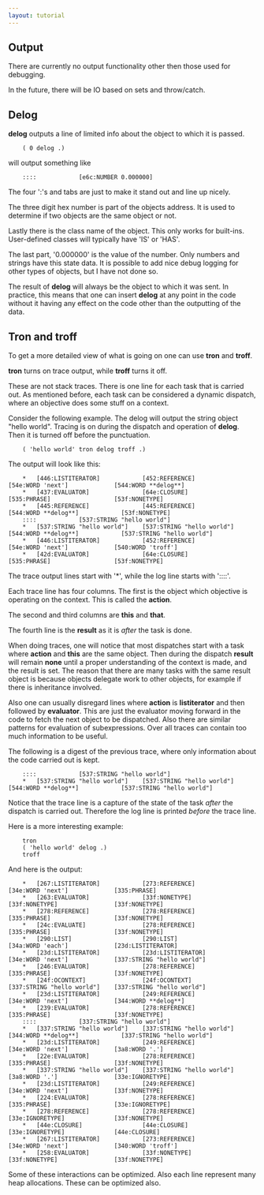 ```yaml
---
layout: tutorial
---
```


Output
------

There are currently no output functionality other then those used for debugging.

In the future, there will be IO based on sets and throw/catch.


Delog
-----

**delog** outputs a line of limited info about the object to which it is passed.

        ( 0 delog .)

will output something like

        ::::			[e6c:NUMBER 0.000000]

The four ':'s and tabs are just to make it stand out and line up nicely.

The three digit hex number is part of the objects address. It is used to determine if two objects are the same object or not.

Lastly there is the class name of the object. This only works for built-ins. User-defined classes will typically have 'IS' or 'HAS'.

The last part, '0.000000' is the value of the number. Only numbers and strings have this state data. It is possible to add
nice debug logging for other types of objects, but I have not done so.

The result of **delog** will always be the object to which it was sent.
In practice, this means that one can insert **delog** at any point in the code without it having any effect on the code other than the outputting of the data.


Tron and troff
--------------

To get a more detailed view of what is going on one can use **tron** and **troff**.

**tron** turns on trace output, while **troff** turns it off.

These are not stack traces. There is one line for each task that is carried out. As mentioned before, each task can be considered
a dynamic dispatch, where an objective does some stuff on a context.

Consider the following example. The delog will output the string object "hello world". Tracing is on during the dispatch and
operation of **delog**. Then it is turned off before the punctuation.

        ( 'hello world' tron delog troff .)

The output will look like this:

        *	[446:LISTITERATOR]            [452:REFERENCE]               [54e:WORD 'next']             [544:WORD **delog**]
        *	[437:EVALUATOR]               [64e:CLOSURE]                 [535:PHRASE]                  [53f:NONETYPE]
        *	[445:REFERENCE]               [445:REFERENCE]               [544:WORD **delog**]            [53f:NONETYPE]
        ::::			[537:STRING "hello world"]
        *	[537:STRING "hello world"]    [537:STRING "hello world"]    [544:WORD **delog**]            [537:STRING "hello world"]
        *	[446:LISTITERATOR]            [452:REFERENCE]               [54e:WORD 'next']             [540:WORD 'troff']
        *	[42d:EVALUATOR]               [64e:CLOSURE]                 [535:PHRASE]                  [53f:NONETYPE]

The trace output lines start with '\*', while the log line starts with '::::'.

Each trace line has four columns. The first is the object which objective is operating on the context. This is called the **action**.

The second and third columns are **this** and **that**.

The fourth line is the **result** as it is *after* the task is done.

When doing traces, one will notice that most dispatches start with a task where **action** and **this** are the same object.
Then during the dispatch **result** will remain **none** until a proper understanding of the context is made, and the result is set.
The reason that there are many tasks with the same result object is because objects delegate work to other objects,
for example if there is inheritance involved.

Also one can usually disregard lines where **action** is **listiterator** and then followed by **evaluator**. This are just the
evaluator moving forward in the code to fetch the next object to be dispatched. Also there are similar patterns for
evaluation of subexpressions. Over all traces can contain too much information to be useful.

The following is a digest of the previous trace, where only information about the code carried out is kept.

        ::::			[537:STRING "hello world"]
        *	[537:STRING "hello world"]    [537:STRING "hello world"]    [544:WORD **delog**]            [537:STRING "hello world"]

Notice that the trace line is a capture of the state of the task *after* the dispatch is carried out. Therefore the log line is
printed *before* the trace line.

Here is a more interesting example:

        tron
        ( 'hello world' delog .)
        troff

And here is the output:

        *	[267:LISTITERATOR]            [273:REFERENCE]               [34e:WORD 'next']             [335:PHRASE]
        *	[263:EVALUATOR]               [33f:NONETYPE]                [33f:NONETYPE]                [33f:NONETYPE]
        *	[278:REFERENCE]               [278:REFERENCE]               [335:PHRASE]                  [33f:NONETYPE]
        *	[24c:EVALUATE]                [278:REFERENCE]               [335:PHRASE]                  [33f:NONETYPE]
        *	[290:LIST]                    [290:LIST]                    [34a:WORD 'each']             [23d:LISTITERATOR]
        *	[23d:LISTITERATOR]            [23d:LISTITERATOR]            [34e:WORD 'next']             [337:STRING "hello world"]
        *	[246:EVALUATOR]               [278:REFERENCE]               [335:PHRASE]                  [33f:NONETYPE]
        *	[24f:OCONTEXT]                [24f:OCONTEXT]                [337:STRING "hello world"]    [337:STRING "hello world"]
        *	[23d:LISTITERATOR]            [249:REFERENCE]               [34e:WORD 'next']             [344:WORD **delog**]
        *	[239:EVALUATOR]               [278:REFERENCE]               [335:PHRASE]                  [33f:NONETYPE]
        ::::			[337:STRING "hello world"]
        *	[337:STRING "hello world"]    [337:STRING "hello world"]    [344:WORD **delog**]            [337:STRING "hello world"]
        *	[23d:LISTITERATOR]            [249:REFERENCE]               [34e:WORD 'next']             [3a8:WORD '.']
        *	[22e:EVALUATOR]               [278:REFERENCE]               [335:PHRASE]                  [33f:NONETYPE]
        *	[337:STRING "hello world"]    [337:STRING "hello world"]    [3a8:WORD '.']                [33e:IGNORETYPE]
        *	[23d:LISTITERATOR]            [249:REFERENCE]               [34e:WORD 'next']             [33f:NONETYPE]
        *	[224:EVALUATOR]               [278:REFERENCE]               [335:PHRASE]                  [33e:IGNORETYPE]
        *	[278:REFERENCE]               [278:REFERENCE]               [33e:IGNORETYPE]              [33f:NONETYPE]
        *	[44e:CLOSURE]                 [44e:CLOSURE]                 [33e:IGNORETYPE]              [44e:CLOSURE]
        *	[267:LISTITERATOR]            [273:REFERENCE]               [34e:WORD 'next']             [340:WORD 'troff']
        *	[258:EVALUATOR]               [33f:NONETYPE]                [33f:NONETYPE]                [33f:NONETYPE]

Some of these interactions can be optimized. Also each line represent many heap allocations. These can be optimized also.

